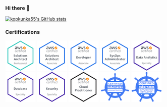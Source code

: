 ### Hi there 👋

[![kopkunka55's GitHub stats](https://github-readme-stats.vercel.app/api?username=kopkunka55)](https://github.com/anuraghazra/github-readme-stats)

### Certifications

![AWS SAP](certifications/aws-certified-solutions-architect-professional.png)
![AWS SAA](certifications/aws-certified-solutions-architect-associate.png)
![AWS DA](certifications/aws-certified-developer-associate.png)
![AWS SAA](certifications/aws-certified-sysops-administrator-associate.png)
![AWS DAS](certifications/aws-certified-data-analytics-specialty.png)
![AWS DS](certifications/aws-certified-database-specialty.png)
![AWS SS](certifications/aws-certified-security-specialty.png)
![AWS CP](certifications/aws-certified-cloud-practitioner.png)
![CKA](certifications/cka-certified-kubernetes-administrator.png)
![CKAD](certifications/ckad-certified-kubernetes-application-developer.png)
<!--
**kopkunka55/kopkunka55** is a ✨ _special_ ✨ repository because its `README.md` (this file) appears on your GitHub profile.

Here are some ideas to get you started:

- 🔭 I’m currently working on ...
- 🌱 I’m currently learning ...
- 👯 I’m looking to collaborate on ...
- 🤔 I’m looking for help with ...
- 💬 Ask me about ...
- 📫 How to reach me: ...
- 😄 Pronouns: ...
- ⚡ Fun fact: ...
-->
